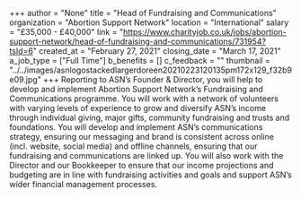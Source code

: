 +++
author = "None"
title = "Head of Fundraising and Communications"
organization = "Abortion Support Network"
location = "International"
salary = "£35,000 - £40,000"
link = "https://www.charityjob.co.uk/jobs/abortion-support-network/head-of-fundraising-and-communications/731954?tsId=6"
created_at = "February 27, 2021"
closing_date = "March 17, 2021"
a_job_type = ["Full Time"]
b_benefits = []
c_feedback = ""
thumbnail = "../../images/asnlogostackedlargerdoreen20210223120135pm172x129_f32b9e09.jpg"
+++
Reporting to ASN’s Founder & Director, you will help to develop and implement Abortion Support Network’s Fundraising and Communications programme. You will work with a network of volunteers with varying levels of experience to grow and diversify ASN’s income through individual giving, major gifts, community fundraising and trusts and foundations. You will develop and implement ASN’s communications strategy, ensuring our messaging and brand is consistent across online (incl. website, social media) and offline channels, ensuring that our fundraising and communications are linked up. You will also work with the Director and our Bookkeeper to ensure that our income projections and budgeting are in line with fundraising activities and goals and support ASN’s wider financial management processes.  